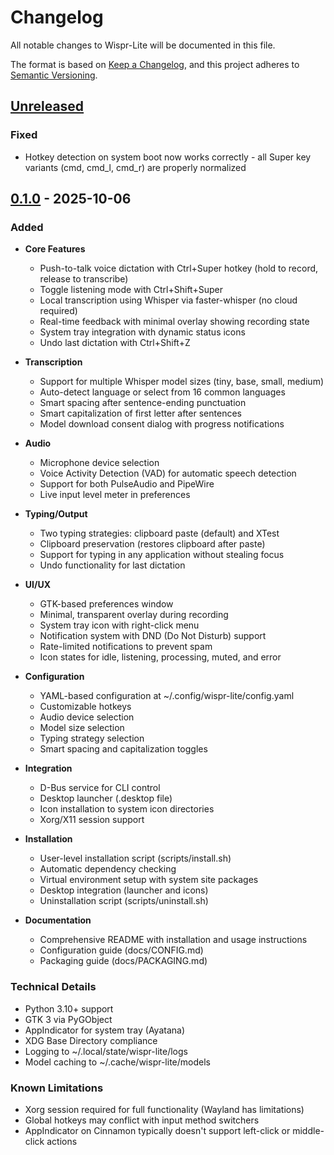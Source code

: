 # Changelog

All notable changes to Wispr-Lite will be documented in this file.

The format is based on [Keep a Changelog](https://keepachangelog.com/en/1.0.0/),
and this project adheres to [Semantic Versioning](https://semver.org/spec/v2.0.0.html).

## [Unreleased]

### Fixed
- Hotkey detection on system boot now works correctly - all Super key variants (cmd, cmd_l, cmd_r) are properly normalized

## [0.1.0] - 2025-10-06

### Added
- **Core Features**
  - Push-to-talk voice dictation with Ctrl+Super hotkey (hold to record, release to transcribe)
  - Toggle listening mode with Ctrl+Shift+Super
  - Local transcription using Whisper via faster-whisper (no cloud required)
  - Real-time feedback with minimal overlay showing recording state
  - System tray integration with dynamic status icons
  - Undo last dictation with Ctrl+Shift+Z

- **Transcription**
  - Support for multiple Whisper model sizes (tiny, base, small, medium)
  - Auto-detect language or select from 16 common languages
  - Smart spacing after sentence-ending punctuation
  - Smart capitalization of first letter after sentences
  - Model download consent dialog with progress notifications

- **Audio**
  - Microphone device selection
  - Voice Activity Detection (VAD) for automatic speech detection
  - Support for both PulseAudio and PipeWire
  - Live input level meter in preferences

- **Typing/Output**
  - Two typing strategies: clipboard paste (default) and XTest
  - Clipboard preservation (restores clipboard after paste)
  - Support for typing in any application without stealing focus
  - Undo functionality for last dictation

- **UI/UX**
  - GTK-based preferences window
  - Minimal, transparent overlay during recording
  - System tray icon with right-click menu
  - Notification system with DND (Do Not Disturb) support
  - Rate-limited notifications to prevent spam
  - Icon states for idle, listening, processing, muted, and error

- **Configuration**
  - YAML-based configuration at ~/.config/wispr-lite/config.yaml
  - Customizable hotkeys
  - Audio device selection
  - Model size selection
  - Typing strategy selection
  - Smart spacing and capitalization toggles

- **Integration**
  - D-Bus service for CLI control
  - Desktop launcher (.desktop file)
  - Icon installation to system icon directories
  - Xorg/X11 session support

- **Installation**
  - User-level installation script (scripts/install.sh)
  - Automatic dependency checking
  - Virtual environment setup with system site packages
  - Desktop integration (launcher and icons)
  - Uninstallation script (scripts/uninstall.sh)

- **Documentation**
  - Comprehensive README with installation and usage instructions
  - Configuration guide (docs/CONFIG.md)
  - Packaging guide (docs/PACKAGING.md)

### Technical Details
- Python 3.10+ support
- GTK 3 via PyGObject
- AppIndicator for system tray (Ayatana)
- XDG Base Directory compliance
- Logging to ~/.local/state/wispr-lite/logs
- Model caching to ~/.cache/wispr-lite/models

### Known Limitations
- Xorg session required for full functionality (Wayland has limitations)
- Global hotkeys may conflict with input method switchers
- AppIndicator on Cinnamon typically doesn't support left-click or middle-click actions

[Unreleased]: https://github.com/dosment/wispr-lite/compare/v0.1.0...HEAD
[0.1.0]: https://github.com/dosment/wispr-lite/releases/tag/v0.1.0
